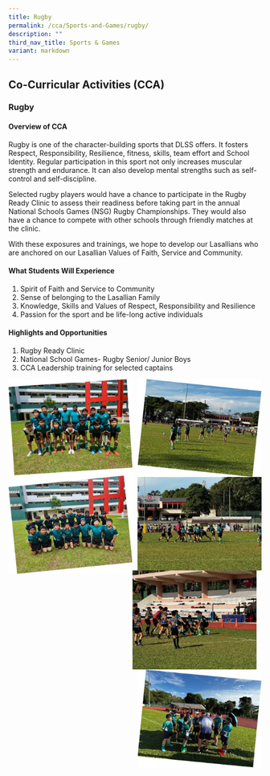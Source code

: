 ```yaml
---
title: Rugby
permalink: /cca/Sports-and-Games/rugby/
description: ""
third_nav_title: Sports & Games
variant: markdown
---
```

## Co-Curricular&nbsp;Activities&nbsp;(CCA)

### Rugby

#### Overview of CCA

Rugby is one of the character-building sports that DLSS offers. It fosters Respect, Responsibility, Resilience, fitness, skills, team effort and School Identity. Regular participation in this sport not only increases muscular strength and endurance. It can also develop mental strengths such as self-control and self-discipline.

Selected rugby players would have a chance to participate in the Rugby Ready Clinic to assess their readiness before taking part in the annual National Schools Games (NSG) Rugby Championships. They would also have a chance to compete with other schools through friendly matches at the clinic.

With these exposures and trainings, we hope to develop our Lasallians who are anchored on our Lasallian Values of Faith, Service and Community.

#### What Students Will Experience

1.	Spirit of Faith and Service to Community
2.	Sense of belonging to the Lasallian Family
3.	Knowledge, Skills and Values of Respect, Responsibility and Resilience
4.	Passion for the sport and be life-long active individuals




#### Highlights and Opportunities 

1. Rugby Ready Clinic
2. National School Games- Rugby Senior/ Junior Boys
3. CCA Leadership training for selected captains

<img src="/images/2025/Cca/r1.jpg" style="width:49%" align="left">
<img src="/images/2025/Cca/r2.jpg" style="width:49%" align="right">
<br>
<img src="/images/2025/Cca/r3.jpg" style="width:49%" align="left">
<img src="/images/2025/Cca/r4.jpg" style="width:49%" align="right">
<br>
<img src="/images/2025/Cca/r5.jpg" style="width:49%" align="left">
<img src="/images/2025/Cca/r6.jpg" style="width:49%" align="right">